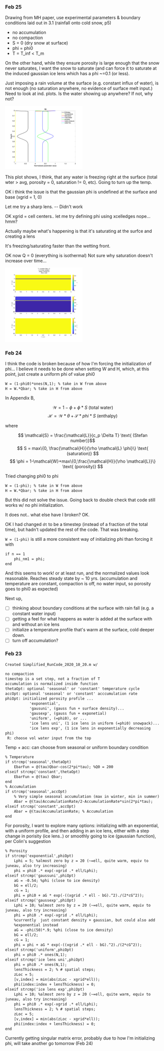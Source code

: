 ### Feb 25

Drawing from MH paper, use experimental parameters & boundary conditions laid out in 3.1 (rainfall onto cold snow, p5)

- no accumulation
- no compaction
- S = 0 (dry snow at surface)
- phi = phi0
- T = T_inf < T_m

On the other hand, while they ensure porosity is large enough that the snow never saturates, I want the snow to saturate (and can force it to saturate at the induced gaussian ice lens which has a phi \~=0.1 (or less).

Just imposing a rain volume at the surface (e.g. constant influx of water), is not enough (no saturation anywhere, no evidence of surface melt input.) Need to look at ind. plots. Is the water showing up anywhere? If not, why not?

<img title='line plot' alt="Line plot of enthalpy, temp, sat, total water, porosity, water pressure, water flux" src=https://github.com/Elizabethcase/Ice-lens-and-aquifer-modelling/blob/main/project-notes/imgs/20210225/time_step_rain_input.png width=50%>

This plot shows, I think, that any water is freezing right at the surface (total wter > avg, porosity = 0, saturation != 0, etc). Going to turn up the temp.

OK i think the issue is that the gaussian phi is undefined at the surface and base (xgrid = 1, 0) 

Let me try a sharp lens. -- Didn't work

OK xgrid = cell centers.. let me try defining phi using xcelledges
nope... hmm?

Actually maybe what's happening is that it's saturating at the surfce and creating a lens

It's freezing/saturating faster than the wetting front.

OK now
Q = 0 (everything is isothermal)
Not sure why saturation doesn't increase over time...

<img title='isothermal with water input and ice lens' src=https://github.com/Elizabethcase/Ice-lens-and-aquifer-modelling/blob/main/project-notes/imgs/20210225/uni_ice_lens_isothermal.png width=50%>


### Feb 24

I think the code is broken because of how I'm forcing the initialization of phi... I believe it needs to be done when setting W and H, which, at this point, just create a uniform phi of value phi0

```
W = (1-phi0)*ones(N,1); % take in W from above
H = W.*Qbar; % take in H from above
```

In Appendix B, 

$$ \mathcal{W} = 1 - \phi + \phi*S \text{ (total water)}$$ $$ \mathcal{H} = \mathcal{W}*\theta + \mathcal{S}*phi*S \text{ (enthalpy)}$$

where

$$ \mathcal{S} = \frac{\mathcal{L}}{c_p \Delta T} \text{ (Stefan number)}$$ $$ S = max\{0, \frac{\mathcal{H}}{\rho \mathcal{L} \phi}\} \text{ (saturation)} $$ $$ \phi = 1-\mathcal{W}+max\{0,\frac{\mathcal{H}}{\rho \mathcal{L}}\} \text{ (porosity)} $$

Tried changing phi0 to phi
      
```
W = (1-phi); % take in W from above
H = W.*Qbar; % take in H from above
```

But this did not solve the issue. Going back to double check that code still works w/ no phi initialization.

It does not.. what else have I broken? OK.

OK I had changed `dt` to be a timestep (instead of a fraction of the total time), but hadn't updated the rest of the code. That was breaking.

`W = (1-phi)` is still a more consistent way of initializing phi than forcing it with 

```
if n == 1
	phi_nm1 = phi;
end
```

And this seems to work! or at least run, and the normalized values look reasonable. Reaches steady state by ~ 10 yrs. (accumulation and temperature are constant, compaction is off, no water input, so porosity goes to phi0 as expected)

Next up, 
- [ ] thinking about boundary conditions at the surface with rain fall (e.g. a constant water input) 
- [ ] getting a feel for what happens as water is added at the surface with and without an ice lens
- [ ] initialize a temperature profile that's warm at the surface, cold deeper down.
- [ ] turn off accumulation?

### Feb 23

	Created Simplified_RunCode_2020_10_20.m w/

```
no compaction
timestep is a set step, not a fraction of T
accumulation is normalized inside function
thetaOpt: optional 'seasonal' or 'constant' temperature cycle
accOpt: optional 'seasonal' or 'constant' acccumulation rate
phiOpt: initialized porosity profile ...
           'exponential', 
           'gausuni', (gauss fun + surface density)...
           'gausexp', (gauss fun + exponetial)
           'uniform', (=phi0), or ...
           'ice lens uni', (1 ice lens in uniform (=phi0) snowpack)...
           'ice lens exp', (1 ice lens in exponentially decreasing phi)
 R: choose vol water input from the top
 ```

Temp + acc: can choose from seasonal or uniform boundary condition
```
% Temperature
if strcmp('seasonal',thetaOpt)
    EbarFun = @(tau)Qbar-cos(2*pi*tau); %Q0 = 200
elseif strcmp('constant',thetaOpt)
    EbarFun = @(tau) Qbar;
end
% Accumulation
if strcmp('seasonal',accOpt)
    % Very simple seasonal accumulation (max in winter, min in summer)
    Abar = @(tau)AccumulationRate/2-AccumulationRate*sin(2*pi*tau); 
elseif strcmp('constant',accOpt)
    Abar = @(tau)AccumulationRate; % Accumulation
end
```

For porosity, I want to explore many options: initializing with an exponential, with a uniform profile, and then adding in an ice lens, either with a step change in porisity (ice lens..) or smoothly going to ice (gaussian function), per Colin's suggestion

```
% Porosity
if strcmp('exponential',phiOpt)
    Lphi = 5; %almost zero by z = 20 (~=ell, quite warm, equiv to juneau, also try increasing)
    phi = phi0 .* exp(-xgrid .* ell/Lphi);
elseif strcmp('gaussuni',phiOpt)
    aG = -0.54; %phi (close to ice density)
    bG = ell/2;
    cG = 1;
    phi = phi0 + aG * exp(-((xgrid .* ell - bG).^2)./(2*cG^2));
elseif strcmp('gaussexp',phiOpt)
    Lphi = 10; %almost zero by z = 20 (~=ell, quite warm, equiv to juneau, also try increasing)
    phi = phi0 .* exp(-xgrid .* ell/Lphi);
    %currently  just constant density + gaussian, but could also add
    %exponential instead
    aG = -phi(50)*.9; %phi (close to ice density)
    bG = ell/2;
    cG = 1;
    phi = phi + aG * exp(-((xgrid .* ell - bG).^2)./(2*cG^2));
elseif strcmp('uniform',phiOpt)
    phi = phi0 .* ones(N,1); 
elseif strcmp('ice lens uni',phiOpt)
    phi = phi0 .* ones(N,1);
    lensThickness = 2; % # spatial steps;
    zLoc = 5;
    [v,index] = min(abs(zLoc - xgrid*ell));
    phi(index:index + lensThickness) = 0;
elseif strcmp('ice lens exp',phiOpt)
    Lphi = 10; %almost zero by z = 20 (~=ell, quite warm, equiv to juneau, also try increasing)
    phi = phi0 .* exp(-xgrid .* ell/Lphi);
    lensThickness = 2; % # spatial steps;
    zLoc = 5;
    [v,index] = min(abs(zLoc - xgrid*ell));
    phi(index:index + lensThickness) = 0;
end 
```

Currently getting singular matrix error, probably due to how I'm initializing phi, will take another go tomorrow (Feb 24)